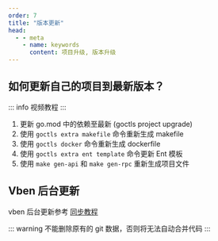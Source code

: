 ```yaml
---
order: 7
title: "版本更新"
head:
  - - meta
    - name: keywords
      content: 项目升级, 版本升级
---
```


## 如何更新自己的项目到最新版本？

::: info 视频教程
<BiliBili bvid="BV1PP411B71r" />
:::

1. 更新 go.mod 中的依赖至最新 (goctls project upgrade)
2. 使用 `goctls extra makefile` 命令重新生成 makefile
3. 使用 `goctls docker` 命令重新生成 dockerfile
4. 使用 `goctls extra ent template` 命令更新 Ent 模板
5. 使用 `make gen-api` 和 `make gen-rpc` 重新生成项目文件


## Vben 后台更新

vben 后台更新参考 [同步教程](FAQ.md#如何同步-fork-仓库)

::: warning
不能删除原有的 git 数据，否则将无法自动合并代码
:::
